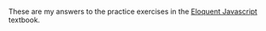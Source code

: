 These are my answers to the practice exercises in the [Eloquent Javascript](https://eloquentjavascript.net/04_data.html) textbook.
